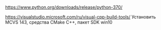 https://www.python.org/downloads/release/python-370/


https://visualstudio.microsoft.com/ru/visual-cpp-build-tools/
Установить MCVS 143, средства CMake C++, пакет SDK win10
